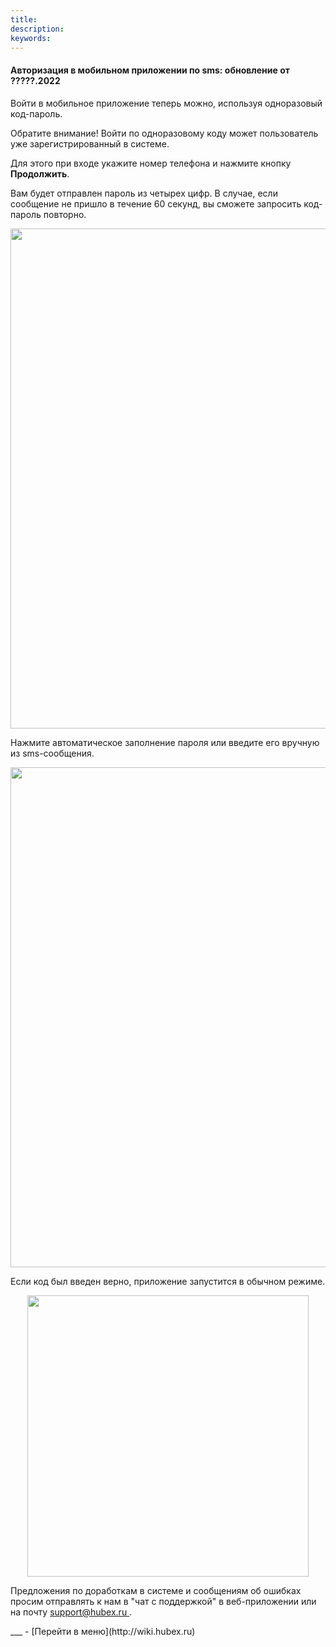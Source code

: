 ```yaml
---
title: 
description: 
keywords: 
---
```


#### Авторизация в мобильном приложении по sms: обновление от ?????.2022
<html>
<meta charset="utf-8">

</html>
<body>

<p>Войти в мобильное приложение теперь можно, используя одноразовый код-пароль.</p>
<p>Обратите внимание! Войти по одноразовому коду может пользователь уже зарегистрированный в системе.</p>
<p>Для этого при входе укажите номер телефона и нажмите кнопку <strong>Продолжить</strong>.</p>
<p>Вам будет отправлен пароль из четырех цифр. В случае, если сообщение не пришло в течение 60 секунд, вы сможете запросить код-пароль повторно.</p>
<div><img style="margin: 0 auto; display: block; max-width: 100%;" src="https://i.ibb.co/mF3DptY/Screenshot-13.png" width="800" height="auto" /></div>
<p>Нажмите автоматическое заполнение пароля или введите его вручную из sms-сообщения.</p>
<div><img style="margin: 0 auto; display: block; max-width: 100%;" src="https://i.ibb.co/BCn49rP/Screenshot-12.png" width="800" height="auto" /></div>
<p>Если код был введен верно, приложение запустится в обычном режиме.</p>
<div><img style="margin: 0 auto; display: block; max-width: 100%;" src="https://i.ibb.co/vwpvBtC/Screenshot-15.png" width="450" height="auto" /></div>

<p>Предложения по доработкам в системе и сообщениям об ошибках просим отправлять к нам в "чат с поддержкой" в веб-приложении или на почту <a href="mailto:support@hubex.ru" target="_blank" rel="noopener"> support@hubex.ru </a>.</p>

</body>
___
- [Перейти в меню](http://wiki.hubex.ru)
